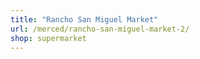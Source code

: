 ```yaml
---
title: "Rancho San Miguel Market"
url: /merced/rancho-san-miguel-market-2/
shop: supermarket
---
```

